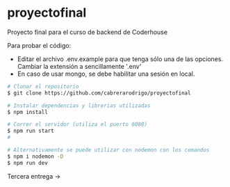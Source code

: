 # proyectofinal
Proyecto final para el curso de backend de Coderhouse

Para probar el código:
- Editar el archivo .env.example para que tenga sólo una de las opciones. Cambiar la extensión a sencillamente '.env'
- En caso de usar mongo, se debe habilitar una sesión en local.

```bash
# Clonar el repositorio
$ git clone https://github.com/cabrerarodrigo/proyectofinal

# Instalar dependencias y librerias utilizadas
$ npm install

# Correr el servidor (utiliza el puerto 8080)
$ npm run start
#

# Alternativamente se puede utilizar con nodemon con los comandos
$ npm i nodemon -D
$ npm run dev
```

Tercera entrega ->

